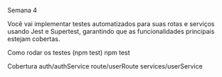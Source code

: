 Semana 4

Você vai implementar testes automatizados para suas rotas e serviços usando Jest e Supertest, garantindo que as funcionalidades principais estejam cobertas.

Como rodar os testes (npm test)
npm test

Cobertura
auth/authService
route/userRoute
services/userService